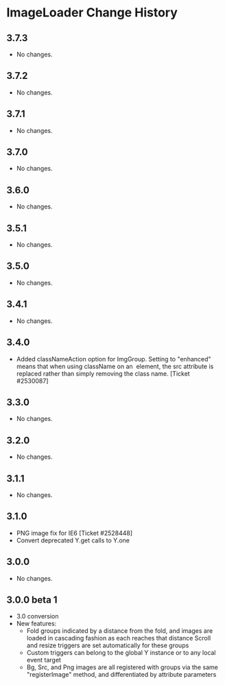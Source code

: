 ImageLoader Change History
==========================

3.7.3
-----

* No changes.

3.7.2
-----

* No changes.

3.7.1
-----

* No changes.

3.7.0
-----

* No changes.

3.6.0
-----

* No changes.

3.5.1
-----
  * No changes.

3.5.0
-----
  * No changes.

3.4.1
-----
  * No changes.

3.4.0
-----
  * Added classNameAction option for ImgGroup. Setting to "enhanced" means that
   when using className on an <img> element, the src attribute is replaced
   rather than simply removing the class name. [Ticket #2530087]

3.3.0
-----
  * No changes.

3.2.0
-----
  * No changes.

3.1.1
-----
  * No changes.

3.1.0
-----
  * PNG image fix for IE6 [Ticket #2528448]
  * Convert deprecated Y.get calls to Y.one

3.0.0
-----
  * No changes.

3.0.0 beta 1
------------
  * 3.0 conversion
  * New features:
    * Fold groups indicated by a distance from the fold, and images are
      loaded in cascading fashion as each reaches that distance
      Scroll and resize triggers are set automatically for these groups
    * Custom triggers can belong to the global Y instance or to any local event
      target
    * Bg, Src, and Png images are all registered with groups via the same
      "registerImage" method, and differentiated by attribute parameters

